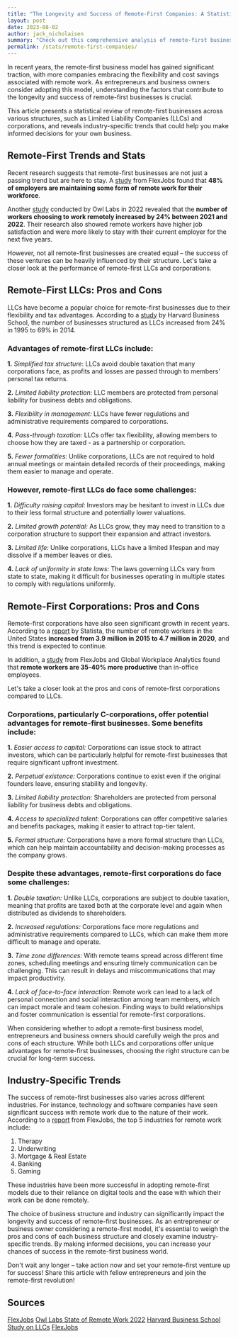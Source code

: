 ```yaml
---
title: "The Longevity and Success of Remote-First Companies: A Statistical Review by Structure"
layout: post
date: 2023-08-02
author: jack_nicholaisen
summary: "Check out this comprehensive analysis of remote-first businesses, their structures, and the key factors influencing their success. Whether you're an entrepreneur or a business owner, you'll gain valuable insights and industry-specific trends that could make all the difference for your remote-first venture. Don't miss out on this opportunity to learn from the latest data – read on and unlock the secrets to thriving in the remote-first business world!"
permalink: /stats/remote-first-companies/
---
```


In recent years, the remote-first business model has gained significant traction, with more companies embracing the flexibility and cost savings associated with remote work. As entrepreneurs and business owners consider adopting this model, understanding the factors that contribute to the longevity and success of remote-first businesses is crucial. 

This article presents a statistical review of remote-first businesses across various structures, such as Limited Liability Companies (LLCs) and corporations, and reveals industry-specific trends that could help you make informed decisions for your own business.

## Remote-First Trends and Stats

Recent research suggests that remote-first businesses are not just a passing trend but are here to stay. A [study](https://www.flexjobs.com/blog/post/remote-work-statistics/) from FlexJobs found that **48% of employers are maintaining some form of remote work for their workforce**.

Another [study](https://www.owllabs.com/state-of-remote-work/2022) conducted by Owl Labs in 2022 revealed that the **number of workers choosing to work remotely increased by 24% between 2021 and 2022**. Their research also showed remote workers have higher job satisfaction and were more likely to stay with their current employer for the next five years.

However, not all remote-first businesses are created equal – the success of these ventures can be heavily influenced by their structure. Let's take a closer look at the performance of remote-first LLCs and corporations.

## Remote-First LLCs: Pros and Cons

LLCs have become a popular choice for remote-first businesses due to their flexibility and tax advantages. According to a [study](https://papers.ssrn.com/sol3/papers.cfm?abstract_id=2951158) by Harvard Business School, the number of businesses structured as LLCs increased from 24% in 1995 to 69% in 2014.

### Advantages of remote-first LLCs include:

**1.**  *Simplified tax structure*: LLCs avoid double taxation that many corporations face, as profits and losses are passed through to members' personal tax returns.

**2.**  *Limited liability protection:* LLC members are protected from personal liability for business debts and obligations.

**3.**  *Flexibility in management:* LLCs have fewer regulations and administrative requirements compared to corporations.

**4.**  *Pass-through taxation:* LLCs offer tax flexibility, allowing members to choose how they are taxed - as a partnership or corporation.

**5.**  *Fewer formalities:* Unlike corporations, LLCs are not required to hold annual meetings or maintain detailed records of their proceedings, making them easier to manage and operate.

### However, remote-first LLCs do face some challenges:

**1.**  *Difficulty raising capital:* Investors may be hesitant to invest in LLCs due to their less formal structure and potentially lower valuations.

**2.**  *Limited growth potential:* As LLCs grow, they may need to transition to a corporation structure to support their expansion and attract investors.

**3.**  *Limited life:* Unlike corporations, LLCs have a limited lifespan and may dissolve if a member leaves or dies.

**4.**  *Lack of uniformity in state laws:* The laws governing LLCs vary from state to state, making it difficult for businesses operating in multiple states to comply with regulations uniformly.

## Remote-First Corporations: Pros and Cons

Remote-first corporations have also seen significant growth in recent years. According to a [report](https://www.statista.com/statistics/1177421/number-of-remote-workers-in-the-us/) by Statista, the number of remote workers in the United States **increased from 3.9 million in 2015 to 4.7 million in 2020**, and this trend is expected to continue.

In addition, a [study](https://www.flexjobs.com/blog/post/remote-work-statistics/) from FlexJobs and Global Workplace Analytics found that **remote workers are 35-40% more productive** than in-office employees.

Let's take a closer look at the pros and cons of remote-first corporations compared to LLCs.

### Corporations, particularly C-corporations, offer potential advantages for remote-first businesses. Some benefits include:

**1.**  *Easier access to capital:* Corporations can issue stock to attract investors, which can be particularly helpful for remote-first businesses that require significant upfront investment.

**2.**  *Perpetual existence:* Corporations continue to exist even if the original founders leave, ensuring stability and longevity.

**3.**  *Limited liability protection:* Shareholders are protected from personal liability for business debts and obligations.

**4.**  *Access to specialized talent:* Corporations can offer competitive salaries and benefits packages, making it easier to attract top-tier talent.

**5.**  *Formal structure:* Corporations have a more formal structure than LLCs, which can help maintain accountability and decision-making processes as the company grows.

### Despite these advantages, remote-first corporations do face some challenges:

**1.**  *Double taxation:* Unlike LLCs, corporations are subject to double taxation, meaning that profits are taxed both at the corporate level and again when distributed as dividends to shareholders.

**2.**  *Increased regulations:* Corporations face more regulations and administrative requirements compared to LLCs, which can make them more difficult to manage and operate.

**3.**  *Time zone differences:* With remote teams spread across different time zones, scheduling meetings and ensuring timely communication can be challenging. This can result in delays and miscommunications that may impact productivity.

**4.**  *Lack of face-to-face interaction:* Remote work can lead to a lack of personal connection and social interaction among team members, which can impact morale and team cohesion. Finding ways to build relationships and foster communication is essential for remote-first corporations.

When considering whether to adopt a remote-first business model, entrepreneurs and business owners should carefully weigh the pros and cons of each structure. While both LLCs and corporations offer unique advantages for remote-first businesses, choosing the right structure can be crucial for long-term success.

## Industry-Specific Trends

The success of remote-first businesses also varies across different industries. For instance, technology and software companies have seen significant success with remote work due to the nature of their work. According to a [report](https://www.flexjobs.com/blog/post/highest-growth-flexible-career-categories-monthly/) from FlexJobs, the top 5 industries for remote work include:

1.  Therapy
2.  Underwriting
3.  Mortgage & Real Estate
4.  Banking
5.  Gaming

These industries have been more successful in adopting remote-first models due to their reliance on digital tools and the ease with which their work can be done remotely.

The choice of business structure and industry can significantly impact the longevity and success of remote-first businesses. As an entrepreneur or business owner considering a remote-first model, it's essential to weigh the pros and cons of each business structure and closely examine industry-specific trends. By making informed decisions, you can increase your chances of success in the remote-first business world.

Don't wait any longer – take action now and set your remote-first venture up for success! Share this article with fellow entrepreneurs and join the remote-first revolution!

## Sources

[FlexJobs](https://www.flexjobs.com/blog/post/remote-work-statistics/)
[Owl Labs State of Remote Work 2022](https://owllabs.com/state-of-remote-work/2022)
[Harvard Business School Study on LLCs](https://papers.ssrn.com/sol3/papers.cfm?abstract_id=2951158)
[FlexJobs](https://www.flexjobs.com/blog/post/companies-hiring-remote-work-from-home-job/)